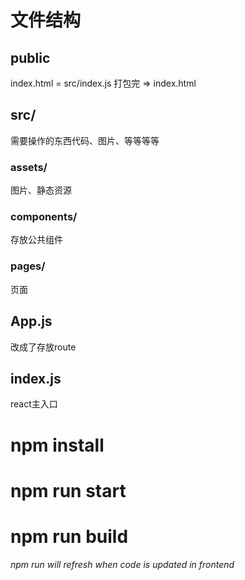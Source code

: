 # 文件结构

## public
index.html = src/index.js 打包完 => index.html 

## src/

需要操作的东西代码、图片、等等等等
### assets/
图片、静态资源

### components/
存放公共组件
### pages/
页面

## App.js
改成了存放route

## index.js 
react主入口



# npm install 

# npm run start

# npm run build


*npm run will refresh when code is updated in frontend*